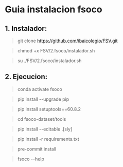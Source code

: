 # Guia instalacion fsoco
## 1. Instalador:

>git clone https://github.com/ibaicolegio/FSV.git

>chmod +x FSV/2.fsoco/instalador.sh

>su ./FSV/2.fsoco/instalador.sh

## 2. Ejecucion:

>conda activate fsoco

>pip install --upgrade pip

>pip install setuptools==60.8.2

>cd fsoco-dataset/tools

>pip install --editable .[sly]

>pip install -r requirements.txt

>pre-commit install

>fsoco --help
